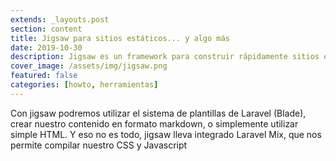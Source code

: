 ```yaml
---
extends: _layouts.post
section: content
title: Jigsaw para sitios estáticos... y algo más
date: 2019-10-30
description: Jigsaw es un framework para construir rápidamente sitios estáticos utilizando las mismas herramientas que utilizas para hacer aplicaciones web más complejas.
cover_image: /assets/img/jigsaw.png
featured: false
categories: [howto, herramientas]
---
```


Con jigsaw podremos utilizar el sistema de plantillas de Laravel (Blade), crear nuestro contenido en formato markdown, o simplemente utilizar simple HTML. Y eso no es todo, jigsaw lleva integrado Laravel Mix, que nos permite compilar nuestro CSS y Javascript
